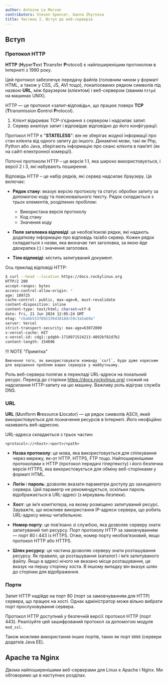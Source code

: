 ```yaml
---
author: Antoine Le Morvan
contributors: Steven Spencer, Ganna Zhyrnova
title: Частина 2. Вступ до веб-серверів
---
```


## Вступ

### Протокол HTTP

**HTTP** (**H**yper**T**ext **T**transfer **P**rotocol) є найпоширенішим протоколом в Інтернеті з 1990 року.

Цей протокол забезпечує передачу файлів (головним чином у форматі HTML, а також у CSS, JS, AVI тощо), локалізованих рядком символів під назвою **URL**, між браузером (клієнтом) і веб-сервером (званим `httpd ` на машинах UNIX).

HTTP — це протокол «запит-відповідь», що працює поверх **TCP** (**T**transmission **C**ontrol **P**rotocol).

1. Клієнт відкриває TCP-з'єднання з сервером і надсилає запит.
2. Сервер аналізує запит і відповідає відповідно до його конфігурації.

Протокол HTTP є "**STATELESS**": він не зберігає жодної інформації про стан клієнта від одного запиту до іншого. Динамічні мови, такі як Php, Python або Java, зберігають інформацію про сеанс клієнта в пам’яті (як на сайті електронної комерції).

Поточні протоколи HTTP – це версія 1.1, яка широко використовується, і версії 2 і 3, які набувають поширення.

Відповідь HTTP – це набір рядків, які сервер надсилає браузеру. Це включає:

- **Рядок стану**: вказує версію протоколу та статус обробки запиту за допомогою коду та пояснювального тексту. Рядок складається з трьох елементів, розділених пробілом:
  - Використана версія протоколу
  - Код стану
  - Значення коду

- **Поля заголовка відповіді**: це необов’язкові рядки, які надають додаткову інформацію про відповідь та/або сервер. Кожен рядок складається з назви, яка визначає тип заголовка, за якою йде двокрапка (:) і значення заголовка.

- **Тіло відповіді**: містить запитуваний документ.

Ось приклад відповіді HTTP:

```bash
$ curl --head --location https://docs.rockylinux.org
HTTP/2 200
accept-ranges: bytes
access-control-allow-origin: *
age: 109725
cache-control: public, max-age=0, must-revalidate
content-disposition: inline
content-type: text/html; charset=utf-8
date: Fri, 21 Jun 2024 12:05:24 GMT
etag: "cba6b533f892339d3818dc59c3a5a69a"
server: Vercel
strict-transport-security: max-age=63072000
x-vercel-cache: HIT
x-vercel-id: cdg1::pdqbh-1718971524213-4892bf82d7b2
content-length: 154696
```

!!! NOTE "Примітка"

```
Вивчення того, як використовувати команду `curl`, буде дуже корисним для вирішення проблем ваших серверів у майбутньому.
```

Роль веб-сервера полягає в перекладі URL-адреси на локальний ресурс. Перехід до сторінки <https://docs.rockylinux.org/> схожий на надсилання HTTP-запиту на цю машину. Важливу роль відіграє служба DNS.

### URL

**URL** (**U**uniform **R**resource **L**locator) — це рядок символів ASCII, який використовується для позначення ресурсів в Інтернеті. Його неофіційно називають веб-адресою.

URL-адреса складається з трьох частин:

```text
<protocol>://<host>:<port>/<path>
```

- **Назва протоколу**: це мова, яка використовується для спілкування через мережу, як-от HTTP, HTTPS, FTP тощо. Найпоширенішими протоколами є HTTP (протокол передачі гіпертексту) і його безпечна версія HTTPS, яка використовується для обміну веб-сторінками у форматі HTML.

- **Логін** і **пароль**: дозволяє вказати параметри доступу до захищеного сервера. Цей параметр не рекомендується, оскільки пароль відображається в URL-адресі (з міркувань безпеки).

- **Хост**: це ім’я комп’ютера, на якому розміщено запитуваний ресурс. Зауважте, що можливе використання IP-адреси сервера, що робить URL-адресу менш читабельною.

- **Номер порту**: це пов’язано зі службою, яка дозволяє серверу знати запитуваний тип ресурсу. Порт протоколу HTTP за замовчуванням — порт 80 і 443 із HTTPS. Отже, номер порту необов’язковий, якщо протокол HTTP або HTTPS.

- **Шлях ресурсу**: ця частина дозволяє серверу знати розташування ресурсу. Як правило, це розташування (каталог) і ім’я запитуваного файлу. Якщо в адресі нічого не вказано місце розташування, це вказує на першу сторінку хоста. В іншому випадку він вказує шлях до сторінки для відображення.

### Порти

Запит HTTP надійде на порт 80 (порт за замовчуванням для HTTP) сервера, що працює на хості. Однак адміністратор може вільно вибрати порт прослуховування сервера.

Протокол HTTP доступний у безпечній версії: протокол HTTP (порт 443). Реалізуйте цей зашифрований протокол за допомогою модуля `mod_ssl`.

Також можливе використання інших портів, таких як порт `8080` (сервери додатків Java EE).

## Apache та Nginx

Двома найпоширенішими веб-серверами для Linux є Apache і Nginx. Ми обговоримо це в наступних розділах.
